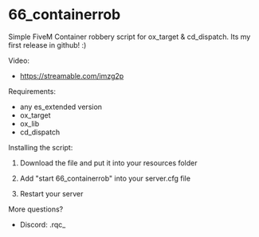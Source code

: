 # 66_containerrob
Simple FiveM Container robbery script for ox_target & cd_dispatch.
Its my first release in github! :)

Video:
   - https://streamable.com/imzg2p

Requirements:
   - any es_extended version
   - ox_target
   - ox_lib
   - cd_dispatch

Installing the script:

   1. Download the file and put it into your resources folder

   2. Add "start 66_containerrob" into your server.cfg file

   3. Restart your server

More questions?
   - Discord: .rqc_
